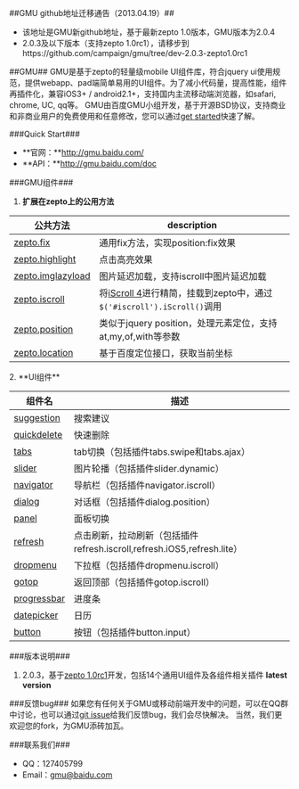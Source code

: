 ##GMU github地址迁移通告（2013.04.19）##
+ 该地址是GMU新github地址，基于最新zepto 1.0版本，GMU版本为2.0.4
+ 2.0.3及以下版本（支持zepto 1.0rc1），请移步到https://github.com/campaign/gmu/tree/dev-2.0.3-zepto1.0rc1

##GMU##
GMU是基于zepto的轻量级mobile UI组件库，符合jquery ui使用规范，提供webapp、pad端简单易用的UI组件。为了减小代码量，提高性能，组件再插件化，兼容iOS3+ / android2.1+，支持国内主流移动端浏览器，如safari, chrome, UC, qq等。
GMU由百度GMU小组开发，基于开源BSD协议，支持商业和非商业用户的免费使用和任意修改，您可以通过[get started](http://gmu.baidu.com/getstarted)快速了解。

###Quick Start###
+ **官网：**http://gmu.baidu.com/
+ **API：**http://gmu.baidu.com/doc

###GMU组件###
1. **扩展在zepto上的公用方法**
<table>
<thead>
<tr>
  <th>公共方法</th> <th>description</th>
</tr>
</thead>
<tbody>
  <tr>
    <td><a href="https://github.com/campaign/gmu/blob/master/_src/core/zepto.fix.js">zepto.fix</a></td>
    <td>通用fix方法，实现position:fix效果</td>
  </tr>
  <tr>
    <td><a href="https://github.com/campaign/gmu/blob/master/_src/core/zepto.highlight.js">zepto.highlight</a></td>
    <td>点击高亮效果</td>
  </tr>
  <tr>
    <td><a href="https://github.com/madrobby/zepto/blob/master/src/event.js#files">zepto.imglazyload</a></td>
    <td>图片延迟加载，支持iscroll中图片延迟加载</td>
  </tr>
  <tr>
    <td><a href="https://github.com/campaign/gmu/blob/master/_src/core/zepto.iscroll.js">zepto.iscroll</a></td>
    <td>将<a href="http://cubiq.org/iscroll-4">iScroll 4</a>进行精简，挂载到zepto中，通过<code>$('#iscroll').iScroll()</code>调用</td>
  </tr>
  <tr>
    <td><a href="https://github.com/campaign/gmu/blob/master/_src/core/zepto.position.js">zepto.position</a></td>
    <td>类似于jquery position，处理元素定位，支持at,my,of,with等参数</td>
  </tr>
  <tr>
      <td><a href="https://github.com/campaign/gmu/blob/master/_src/core/zepto.location.js">zepto.location</a></td>
      <td>基于百度定位接口，获取当前坐标</td>
    </tr>
</tbody>
</table>
2. **UI组件**
<table>
    <thead>
    <tr>
        <th>组件名</th>
        <th>描述</th>
    </tr>
    </thead>
    <tbody>
    <tr>
        <td><a href="https://github.com/campaign/gmu/blob/master/_src/widget/suggestion.js">suggestion</a></td>
        <td>搜索建议</td>
    </tr>
    <tr>
        <td><a href="https://github.com/campaign/gmu/blob/master/_src/widget/quickdelete.js">quickdelete</a></td>
        <td>快速删除</td>
    </tr>
    <tr>
        <td><a href="https://github.com/campaign/gmu/blob/master/_src/widget/tabs.js">tabs</a></td>
        <td>tab切换（包括插件tabs.swipe和tabs.ajax）</td>
    </tr>
    <tr>
        <td><a href="https://github.com/campaign/gmu/blob/master/_src/widget/slider.js">slider</a></td>
        <td>图片轮播（包括插件slider.dynamic）</td>
    </tr>
    <tr>
        <td><a href="https://github.com/campaign/gmu/blob/master/_src/widget/navigator.js">navigator</a></td>
        <td>导航栏（包括插件navigator.iscroll）</td>
    </tr>
    <tr>
        <td><a href="https://github.com/campaign/gmu/blob/master/_src/widget/dialog.js">dialog</a></td>
        <td>对话框（包括插件dialog.position）</td>
    </tr>
    <tr>
        <td><a href="https://github.com/campaign/gmu/blob/master/_src/widget/panel.js">panel</a></td>
        <td>面板切换</td>
    </tr>
    <tr>
        <td><a href="https://github.com/campaign/gmu/blob/master/_src/widget/refresh.js">refresh</a></td>
        <td>点击刷新，拉动刷新（包括插件refresh.iscroll,refresh.iOS5,refresh.lite）</td>
    </tr>
    <tr>
        <td><a href="https://github.com/campaign/gmu/blob/master/_src/widget/dropmenu.js">dropmenu</a></td>
        <td>下拉框（包括插件dropmenu.iscroll）</td>
    </tr>
    <tr>
        <td><a href="https://github.com/campaign/gmu/blob/master/_src/widget/gotop.js">gotop</a></td>
        <td>返回顶部（包括插件gotop.iscroll）</td>
    </tr>
    <tr>
        <td><a href="https://github.com/campaign/gmu/blob/master/_src/widget/progressbar.js">progressbar</a></td>
        <td>进度条</td>
    </tr>
    <tr>
        <td><a href="https://github.com/campaign/gmu/blob/master/_src/widget/datepicker.js">datepicker</a></td>
        <td>日历</td>
    </tr>
    <tr>
        <td><a href="https://github.com/campaign/gmu/blob/master/_src/widget/button.js">button</a></td>
        <td>按钮（包括插件button.input）</td>
    </tr>
    </tbody>
</table>

###版本说明###
1. 2.0.3，基于[zepto 1.0rc1](http://zeptojs.com/)开发，包括14个通用UI组件及各组件相关插件   **latest version**

###反馈bug###
如果您有任何关于GMU或移动前端开发中的问题，可以在QQ群中讨论，也可以通过[git issue](https://github.com/campaign/gmu/issues)给我们反馈bug，我们会尽快解决。
当然，我们更欢迎您的fork，为GMU添砖加瓦。

###联系我们###
+ QQ：127405799
+ Email：gmu@baidu.com

